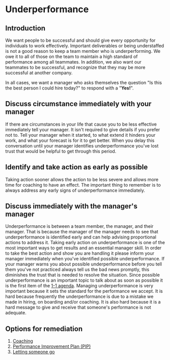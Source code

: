 # Underperformance

## Introduction

We want people to be successful and should give every opportunity for individuals to work effectively. Important deliverables or being understaffed is not a good reason to keep a team member who is underperforming. We owe it to all of those on the team to maintain a high standard of performance among all teammates. In addition, we also want our teammates to be successful, and recognize that they may be more successful at another company.

In all cases, we want a manager who asks themselves the question "Is this the best person I could hire today?" to respond with a "**Yes!**".

## Discuss circumstance immediately with your manager

If there are circumstances in your life that cause you to be less effective immediately tell your manager. It isn't required to give details if you prefer not to. Tell your manager when it started, to what extend it hinders your work, and what your forecast is for it to get better. When you delay this conversation until your manager identifies underperformance you've lost trust that would be helpful to get through this period.

## Identify and take action as early as possible

Taking action sooner allows the action to be less severe and allows more time for coaching to have an effect. The important thing to remember is to always address any early signs of underperformance immediately.

## Discuss immediately with the manager's manager

Underperformance is between a team member, the manager, and their manager. That is because the manager of the manager needs to see that underperformance is identified early and can help advising proportional actions to address it. Taking early action on underperformance is one of the most important ways to get results and an essential manager skill. In order to take the best action and show you are handling it please inform your manager immediately when you've identified possible underperformance. If your manager warns you about possible underperformance before you tell them you've not practiced always tell us the bad news promptly, this diminishes the trust that is needed to resolve the situation. Since possible underperformance is an important topic to talk about as soon as possible it is the first item of the [1-1 agenda](../../employee-handbook/conversations/one-on-ones.md). Managing underperformance is very important because it sets the standard for the performance we accept. It is hard because frequently the underperformance is due to a mistake we made in hiring, on boarding and/or coaching. It is also hard because it is a hard message to give and receive that someone's performance is not adequate.

## Options for remediation

1. [Coaching](coaching.md)
2. [Performance Improvement Plan \(PIP\)](performance-improvement-plan-pip/)
3. [Letting someone go](letting-someone-go.md)

